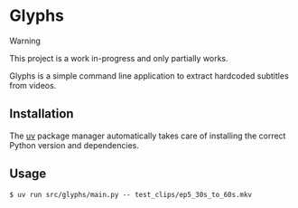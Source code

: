 # Glyphs

> [!WARNING]  
> This project is a work in-progress and only partially works.

Glyphs is a simple command line application to extract hardcoded subtitles from videos.

## Installation

The [uv](https://github.com/astral-sh/uv) package manager automatically takes care of installing the correct Python version and dependencies.

## Usage

```
$ uv run src/glyphs/main.py -- test_clips/ep5_30s_to_60s.mkv 
```
